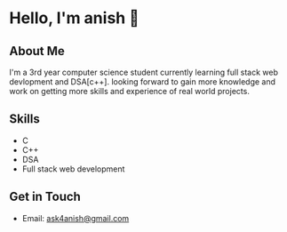 # Hello, I'm anish  👋

## About Me
I'm a 3rd year computer science student currently learning full stack web devlopment and DSA[c++]. looking forward to gain more knowledge and work on getting more skills and experience of real world projects.

## Skills
- C
- C++
- DSA
- Full stack web development 

## Get in Touch
- Email: ask4anish@gmail.com

